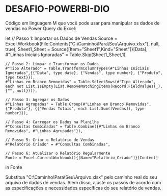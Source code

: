 # DESAFIO-POWERBI-DIO

Código em linguagem M que você pode usar para manipular os dados de vendas no Power Query do Excel:

let
    // Passo 1: Importar os Dados de Vendas
    Source = Excel.Workbook(File.Contents("C:\Caminho\Para\Seu\Arquivo.xlsx"), null, true),
    Sheet1_Sheet = Source{[Item="Sheet1",Kind="Sheet"]}[Data],
    #"Linhas Iniciais Ignoradas" = Table.Skip(Sheet1_Sheet,1),
    
    // Passo 2: Limpar e Transformar os Dados
    #"Tipo Alterado" = Table.TransformColumnTypes(#"Linhas Iniciais Ignoradas",{{"Data", type date}, {"Vendas", type number}, {"Produto", type text}}),
    #"Linhas em Branco Removidas" = Table.SelectRows(#"Tipo Alterado", each not List.IsEmpty(List.RemoveMatchingItems(Record.FieldValues(_), {"", null}))),
    
    // Passo 3: Agregar os Dados
    #"Linhas Agrupadas" = Table.Group(#"Linhas em Branco Removidas", {"Produto"}, {{"Vendas Totais", each List.Sum([Vendas]), type number}}),
    
    // Passo 4: Carregar os Dados na Planilha
    #"Consultas Combinadas" = Table.Combine({#"Linhas em Branco Removidas", #"Linhas Agrupadas"}),
    
    // Passo 5: Criar o Relatório de Vendas
    #"Relatório Criado" = #"Consultas Combinadas",
    
    // Passo 6: Atualizar o Relatório Regularmente
    Fonte = Excel.CurrentWorkbook(){[Name="Relatório_Criado"]}[Content]
in
    Fonte

Substitua "C:\Caminho\Para\Seu\Arquivo.xlsx" pelo caminho real do seu arquivo de dados de vendas. Além disso, ajuste os passos de acordo com as especificações e necessidades específicas do seu relatório de vendas.
